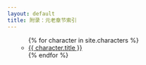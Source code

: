 ```yaml
---
layout: default
title: 附录：元老章节索引
---
```

<ul>
  <ul>
    {% for character in site.characters %}
      <li><a href="{{ character.url | prepend: site.github.url }}">{{ character.title }}</a></li>
    {% endfor %}
  </ul>
</ul>
